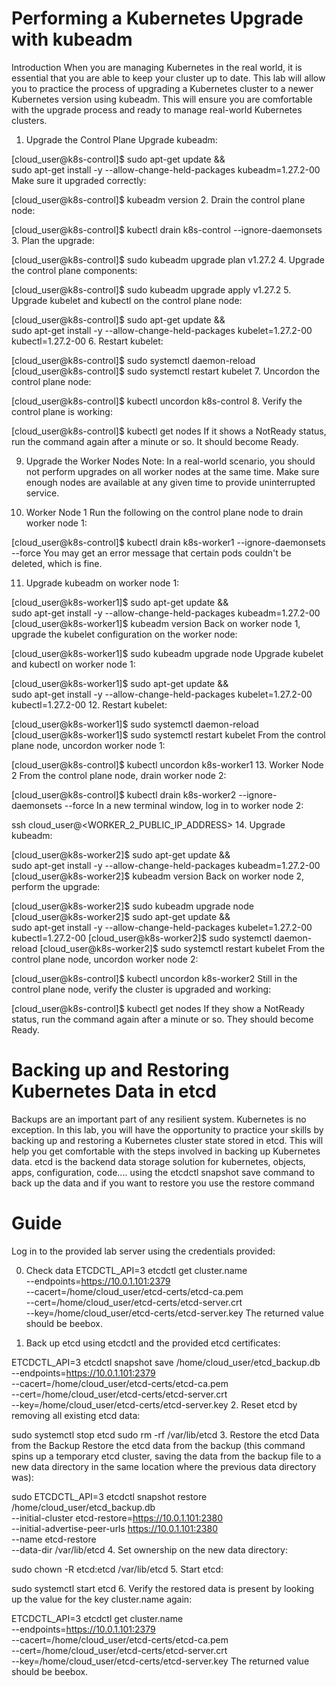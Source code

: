# Performing a Kubernetes Upgrade with kubeadm
Introduction
When you are managing Kubernetes in the real world, it is essential that you are able to keep your cluster up to date. This lab will allow you to practice the process of upgrading a Kubernetes cluster to a newer Kubernetes version using kubeadm. This will ensure you are comfortable with the upgrade process and ready to manage real-world Kubernetes clusters.

1. Upgrade the Control Plane
Upgrade kubeadm:

[cloud_user@k8s-control]$ sudo apt-get update && \
sudo apt-get install -y --allow-change-held-packages kubeadm=1.27.2-00
Make sure it upgraded correctly:

[cloud_user@k8s-control]$ kubeadm version
2. Drain the control plane node:

[cloud_user@k8s-control]$ kubectl drain k8s-control --ignore-daemonsets
3. Plan the upgrade:

[cloud_user@k8s-control]$ sudo kubeadm upgrade plan v1.27.2
4. Upgrade the control plane components:

[cloud_user@k8s-control]$ sudo kubeadm upgrade apply v1.27.2
5. Upgrade kubelet and kubectl on the control plane node:

[cloud_user@k8s-control]$ sudo apt-get update && \
sudo apt-get install -y --allow-change-held-packages kubelet=1.27.2-00 kubectl=1.27.2-00
6. Restart kubelet:

[cloud_user@k8s-control]$ sudo systemctl daemon-reload
[cloud_user@k8s-control]$ sudo systemctl restart kubelet
7. Uncordon the control plane node:

[cloud_user@k8s-control]$ kubectl uncordon k8s-control
8. Verify the control plane is working:

[cloud_user@k8s-control]$ kubectl get nodes
If it shows a NotReady status, run the command again after a minute or so. It should become Ready.

9. Upgrade the Worker Nodes
Note: In a real-world scenario, you should not perform upgrades on all worker nodes at the same time. Make sure enough nodes are available at any given time to provide uninterrupted service.

10. Worker Node 1
Run the following on the control plane node to drain worker node 1:

[cloud_user@k8s-control]$ kubectl drain k8s-worker1 --ignore-daemonsets --force
You may get an error message that certain pods couldn't be deleted, which is fine.

11. Upgrade kubeadm on worker node 1:

[cloud_user@k8s-worker1]$ sudo apt-get update && \
sudo apt-get install -y --allow-change-held-packages kubeadm=1.27.2-00
[cloud_user@k8s-worker1]$ kubeadm version
Back on worker node 1, upgrade the kubelet configuration on the worker node:

[cloud_user@k8s-worker1]$ sudo kubeadm upgrade node
Upgrade kubelet and kubectl on worker node 1:

[cloud_user@k8s-worker1]$ sudo apt-get update && \
sudo apt-get install -y --allow-change-held-packages kubelet=1.27.2-00 kubectl=1.27.2-00
12. Restart kubelet:

[cloud_user@k8s-worker1]$ sudo systemctl daemon-reload
[cloud_user@k8s-worker1]$ sudo systemctl restart kubelet
From the control plane node, uncordon worker node 1:

[cloud_user@k8s-control]$ kubectl uncordon k8s-worker1
13. Worker Node 2
From the control plane node, drain worker node 2:

[cloud_user@k8s-control]$ kubectl drain k8s-worker2 --ignore-daemonsets --force
In a new terminal window, log in to worker node 2:

ssh cloud_user@<WORKER_2_PUBLIC_IP_ADDRESS>
14. Upgrade kubeadm:

[cloud_user@k8s-worker2]$ sudo apt-get update && \
sudo apt-get install -y --allow-change-held-packages kubeadm=1.27.2-00
[cloud_user@k8s-worker2]$ kubeadm version
Back on worker node 2, perform the upgrade:

[cloud_user@k8s-worker2]$ sudo kubeadm upgrade node
[cloud_user@k8s-worker2]$ sudo apt-get update && \
sudo apt-get install -y --allow-change-held-packages kubelet=1.27.2-00 kubectl=1.27.2-00
[cloud_user@k8s-worker2]$ sudo systemctl daemon-reload
[cloud_user@k8s-worker2]$ sudo systemctl restart kubelet
From the control plane node, uncordon worker node 2:

[cloud_user@k8s-control]$ kubectl uncordon k8s-worker2
Still in the control plane node, verify the cluster is upgraded and working:

[cloud_user@k8s-control]$ kubectl get nodes
If they show a NotReady status, run the command again after a minute or so. They should become Ready.

# Backing up and Restoring Kubernetes Data in etcd
Backups are an important part of any resilient system. Kubernetes is no exception. In this lab, you will have the opportunity to practice your skills by backing up and restoring a Kubernetes cluster state stored in etcd. This will help you get comfortable with the steps involved in backing up Kubernetes data.
etcd is the backend  data storage solution for kubernetes, objects, apps, configuration, code....
using the etcdctl snapshot save command to back up the data and if you want to restore you use the restore command

# Guide
Log in to the provided lab server using the credentials provided:

0. Check data
ETCDCTL_API=3 etcdctl get cluster.name \
  --endpoints=https://10.0.1.101:2379 \
  --cacert=/home/cloud_user/etcd-certs/etcd-ca.pem \
  --cert=/home/cloud_user/etcd-certs/etcd-server.crt \
  --key=/home/cloud_user/etcd-certs/etcd-server.key
The returned value should be beebox.

1. Back up etcd using etcdctl and the provided etcd certificates:

ETCDCTL_API=3 etcdctl snapshot save /home/cloud_user/etcd_backup.db \
  --endpoints=https://10.0.1.101:2379 \
  --cacert=/home/cloud_user/etcd-certs/etcd-ca.pem \
  --cert=/home/cloud_user/etcd-certs/etcd-server.crt \
  --key=/home/cloud_user/etcd-certs/etcd-server.key
2. Reset etcd by removing all existing etcd data:

sudo systemctl stop etcd
sudo rm -rf /var/lib/etcd
3. Restore the etcd Data from the Backup
Restore the etcd data from the backup (this command spins up a temporary etcd cluster, saving the data from the backup file to a new data directory in the same location where the previous data directory was):

sudo ETCDCTL_API=3 etcdctl snapshot restore /home/cloud_user/etcd_backup.db \
  --initial-cluster etcd-restore=https://10.0.1.101:2380 \
  --initial-advertise-peer-urls https://10.0.1.101:2380 \
  --name etcd-restore \
  --data-dir /var/lib/etcd
4. Set ownership on the new data directory:

sudo chown -R etcd:etcd /var/lib/etcd
5. Start etcd:

sudo systemctl start etcd
6. Verify the restored data is present by looking up the value for the key cluster.name again:

ETCDCTL_API=3 etcdctl get cluster.name \
  --endpoints=https://10.0.1.101:2379 \
  --cacert=/home/cloud_user/etcd-certs/etcd-ca.pem \
  --cert=/home/cloud_user/etcd-certs/etcd-server.crt \
  --key=/home/cloud_user/etcd-certs/etcd-server.key
The returned value should be beebox.
